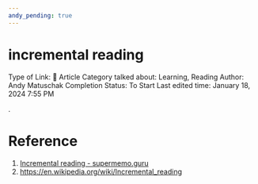 ```yaml
---
andy_pending: true
---
```

# incremental reading

Type of Link: 📝 Article
Category talked about: Learning, Reading
Author: Andy Matuschak
Completion Status: To Start
Last edited time: January 18, 2024 7:55 PM

.

# Reference

1. [Incremental reading - supermemo.guru](https://supermemo.guru/wiki/Incremental_reading)
2. https://en.wikipedia.org/wiki/Incremental_reading